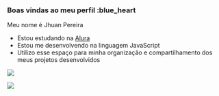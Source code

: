 
### Boas vindas ao meu perfil :blue_heart

Meu nome é Jhuan Pereira

- Estou estudando na [Alura](https://www.alura.com.br)
- Estou me desenvolvendo na linguagem JavaScript
- Utilizo esse espaço para minha organização e compartilhamento dos meus projetos desenvolvidos

![](https://media.tenor.com/X-BQnXV2LigAAAAd/miles-morales-miles-morales-across-the-spider-verse.gif)

![](https://media.tenor.com/8WWt6xCNUYQAAAAd/miles-morales.gif)
